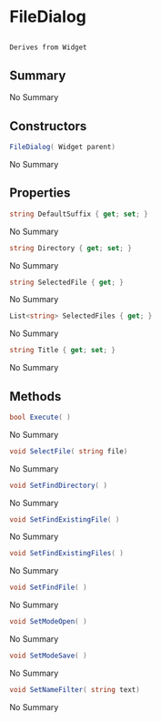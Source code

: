 # FileDialog

## 
```c#
Derives from Widget
```

## Summary

No Summary
## Constructors

```c#
FileDialog( Widget parent) 
```
No Summary
## Properties

```c#
string DefaultSuffix { get; set; } 
```
No Summary
```c#
string Directory { get; set; } 
```
No Summary
```c#
string SelectedFile { get; } 
```
No Summary
```c#
List<string> SelectedFiles { get; } 
```
No Summary
```c#
string Title { get; set; } 
```
No Summary
## Methods

```c#
bool Execute( ) 
```
No Summary
```c#
void SelectFile( string file) 
```
No Summary
```c#
void SetFindDirectory( ) 
```
No Summary
```c#
void SetFindExistingFile( ) 
```
No Summary
```c#
void SetFindExistingFiles( ) 
```
No Summary
```c#
void SetFindFile( ) 
```
No Summary
```c#
void SetModeOpen( ) 
```
No Summary
```c#
void SetModeSave( ) 
```
No Summary
```c#
void SetNameFilter( string text) 
```
No Summary
